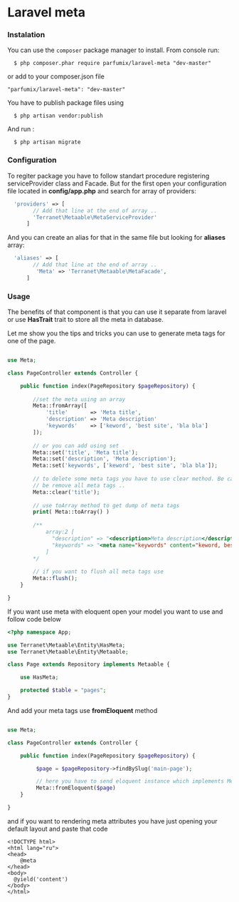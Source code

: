 # Laravel meta

### Instalation
You can use the `composer` package manager to install. From console run:

```
  $ php composer.phar require parfumix/laravel-meta "dev-master"
```

or add to your composer.json file

    "parfumix/laravel-meta": "dev-master"

You have to publish package files using

```
  $ php artisan vendor:publish
```

And run :

```
  $ php artisan migrate
```  

### Configuration

To regiter package you have to follow standart procedure registering serviceProvider class and Facade. But for the first open your configuration file located in **config/app.php** and search for array of providers:

```php
  'providers' => [
        // Add that line at the end of array ..
        'Terranet\Metaable\MetaServiceProvider'
      ]  
```

And you can create an alias for that in the same file but looking for **aliases** array:

```php
  'aliases' => [
        // Add that line at the end of array ..
         'Meta' => 'Terranet\Metaable\MetaFacade',
      ]  
```

### Usage

The benefits of that component is that you can use it separate from laravel or use **HasTrait** trait to store all the meta in database.

Let me show you the tips and tricks you can use to generate meta tags for one of the page.

```php

use Meta;

class PageController extends Controller {

    public function index(PageRepository $pageRepository) {
    
        //set the meta using an array
        Meta::fromArray([
            'title'       => 'Meta title',
            'description' => 'Meta description'
            'keywords'    => ['keword', 'best site', 'bla bla']
        ]);
        
        // or you can add using set 
        Meta::set('title', 'Meta title');
        Meta::set('description', 'Meta description');
        Meta::set('keywords', ['keword', 'best site', 'bla bla']);
        
        // to delete some meta tags you have to use clear method. Be careful if you will not send any argument will 
        // be remove all meta tags ..
        Meta::clear('title');
        
        // use toArray method to get dump of meta tags
        print( Meta::toArray() ) 
        
        /**
            array:2 [
              "description" => "<description>Meta description</description>"
              "keywords" => "<meta name="keywords" content="keword, best site, bla bla]"/>"
            ]
        */
        
        // if you want to flush all meta tags use 
        Meta::flush();
    }

}

```

If you want use meta with eloquent open your model you want to use and follow code below

```php
<?php namespace App;

use Terranet\Metaable\Entity\HasMeta;
use Terranet\Metaable\Entity\Metaable;

class Page extends Repository implements Metaable {

    use HasMeta;

    protected $table = "pages";
}
```

And add your meta tags use **fromEloquent** method


```php

use Meta;

class PageController extends Controller {

    public function index(PageRepository $pageRepository) {

         $page = $pageRepository->findBySlug('main-page');

         // here you have to send eloquent instance which implements Metaable contract .
         Meta::fromEloquent($page)
    }

}

```

and if you want to rendering meta attributes you have just opening your default layout and paste that code

```blade
<!DOCTYPE html>
<html lang="ru">
<head>
    @meta
</head>
<body>
  @yield('content')
</body>
</html>
```

